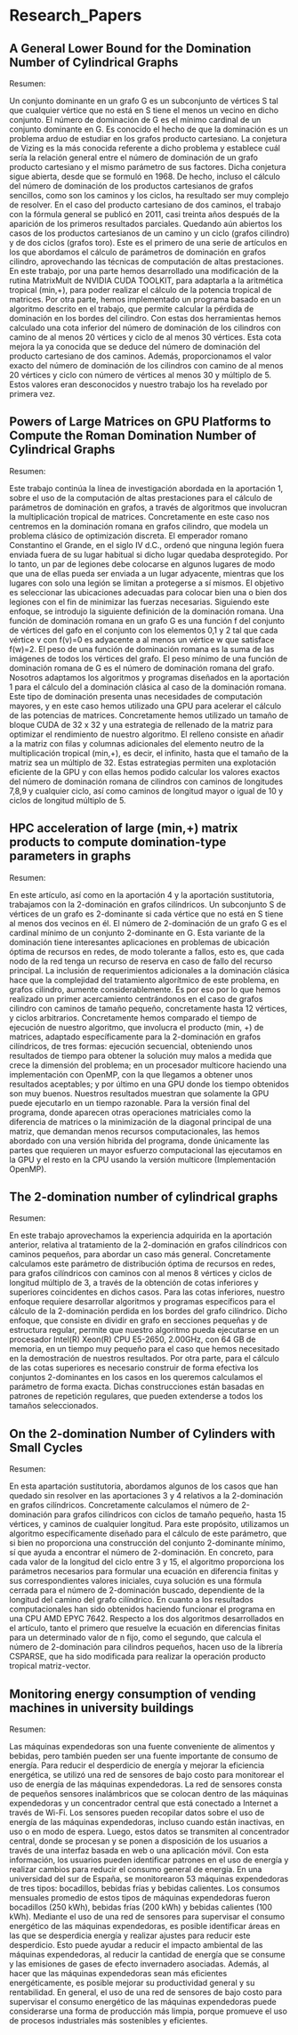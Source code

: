 # Research_Papers

## A General Lower Bound for the Domination Number of Cylindrical Graphs

Resumen:

Un conjunto dominante en un grafo G es un subconjunto de vértices S tal que cualquier vértice que no está en S tiene el menos un vecino en dicho conjunto. El número de dominación de G es el mínimo cardinal de un conjunto dominante en G. Es conocido el hecho de que la dominación es un problema arduo de estudiar en los grafos producto cartesiano. La conjetura de Vizing es la más conocida referente a dicho problema y establece cuál sería la relación general entre el número de dominación de un grafo producto cartesiano y el mismo parámetro de sus factores. Dicha conjetura sigue abierta, desde que se formuló en 1968. De hecho, incluso el cálculo del número de dominación de los productos cartesianos de grafos sencillos, como son los caminos y los ciclos, ha resultado ser muy complejo de resolver. En el caso del producto cartesiano de dos caminos, el trabajo con la fórmula general se publicó en 2011, casi treinta años después de la aparición de los primeros resultados parciales. Quedando aún abiertos los casos de los productos cartesianos de un camino y un ciclo (grafos cilindro) y de dos ciclos (grafos toro). Este es el primero de una serie de artículos en los que abordamos el cálculo de parámetros de dominación en grafos cilindro, aprovechando las técnicas de computación de altas prestaciones.  En este trabajo, por una parte hemos desarrollado una modificación de la rutina MatrixMult de NVIDIA CUDA TOOLKIT, para adaptarla a la aritmética tropical (min,+), para poder realizar el cálculo de la potencia tropical de matrices. Por otra parte, hemos implementado un programa basado en un algoritmo descrito en el trabajo, que permite calcular la pérdida de dominación en los bordes del cilindro. Con estas dos herramientas hemos calculado una cota inferior del número de dominación de los cilindros con camino de al menos 20 vértices y ciclo de al menos 30 vértices. Esta cota mejora la ya conocida que se deduce del número de dominación del producto cartesiano de dos caminos. Además, proporcionamos el valor exacto del número de dominación de los cilindros con camino de al menos 20 vértices y ciclo con número de vértices al menos 30 y múltiplo de 5. Estos valores eran desconocidos y nuestro trabajo los ha revelado por primera vez. 

## Powers of Large Matrices on GPU Platforms to Compute the Roman Domination Number of Cylindrical Graphs

Resumen:

Este trabajo continúa la línea de investigación abordada en la aportación 1, sobre el uso de la computación de altas prestaciones para el cálculo de parámetros de dominación en grafos, a través de algoritmos que involucran la multiplicación tropical de matrices. Concretamente en este caso nos centremos en la dominación romana en grafos cilindro, que modela un problema clásico de optimización discreta. El emperador romano Constantino el Grande, en el siglo IV d.C., ordenó que ninguna legión fuera enviada fuera de su lugar habitual si dicho lugar quedaba desprotegido. Por lo tanto, un par de legiones debe colocarse en algunos lugares de modo que una de ellas pueda ser enviada a un lugar adyacente, mientras que los lugares con solo una legión se limitan a protegerse a sí mismos. El objetivo es seleccionar las ubicaciones adecuadas para colocar bien una o bien dos legiones con el fin de minimizar las fuerzas necesarias. Siguiendo este enfoque, se introdujo la siguiente definición de la dominación romana. Una función de dominación romana en un grafo G es una función f del conjunto de vértices del gafo en el conjunto con los elementos 0,1 y 2 tal que cada vértice v con f(v)=0 es adyacente a al menos un vértice w que satisface f(w)=2. El peso de una función de dominación romana es la suma de las imágenes de todos los vértices del grafo. El peso mínimo de una función de dominación romana de G es el número de dominación romana del grafo. Nosotros adaptamos los algoritmos y programas diseñados en la aportación 1 para el cálculo del a dominación clásica al caso de la dominación romana. Este tipo de dominación presenta unas necesidades de computación mayores, y en este caso hemos utilizado una GPU para acelerar el cálculo de las potencias de matrices. Concretamente hemos utilizado un tamaño de bloque CUDA de 32 x 32 y una estrategia de rellenado de la matriz  para optimizar el rendimiento de nuestro algoritmo. El relleno consiste en añadir a la matriz con filas y columnas adicionales del elemento neutro de la multiplicación tropical (min,+), es decir, el infinito, hasta que el tamaño de la matriz sea un múltiplo de 32. Estas estrategias permiten una explotación eficiente de la GPU y con ellas hemos podido calcular los valores exactos del número de dominación romana de cilindros con caminos de longitudes 7,8,9 y cualquier ciclo, así como caminos de longitud mayor o igual de  10 y ciclos de longitud múltiplo de 5.

## HPC acceleration of large (min,+) matrix products to compute domination-type parameters in graphs

Resumen:

En este artículo, así como en la aportación 4 y la aportación sustitutoria, trabajamos con la 2-dominación en grafos cilíndricos. Un subconjunto S de vértices de un grafo es 2-dominante si cada vértice que no está en S tiene al menos dos vecinos en él. El número de 2-dominación de un grafo G es el cardinal mínimo de un conjunto 2-dominante en G. Esta variante de la dominación tiene interesantes aplicaciones en problemas de ubicación óptima de recursos en redes, de modo tolerante a fallos, esto es, que cada nodo de la red tenga un recurso de reserva en caso de fallo del recurso principal. La inclusión de requerimientos adicionales a la dominación clásica hace que la complejidad del tratamiento algorítmico de este problema, en grafos cilindro, aumente considerablemente. Es por eso por lo que hemos realizado un primer acercamiento centrándonos en el caso de grafos cilindro con caminos de tamaño pequeño, concretamente hasta 12 vértices, y ciclos arbitrarios. Concretamente hemos comparado el tiempo de ejecución de nuestro algoritmo, que involucra el producto (min, +) de matrices, adaptado específicamente para la 2-dominación en grafos cilíndricos, de tres formas:  ejecución secuencial, obteniendo unos resultados de tiempo para obtener la solución muy malos a medida que crece la dimensión del problema; en un procesador multicore haciendo una implementación con OpenMP, con la que llegamos a obtener unos resultados aceptables; y por último en una GPU donde los tiempo obtenidos son muy buenos. Nuestros resultados muestran que solamente la GPU puede ejecutarlo en un tiempo razonable. Para la versión final del programa, donde aparecen otras operaciones matriciales como la diferencia de matrices o la minimización de la diagonal principal de una matriz, que demandan menos recursos computacionales, las hemos abordado con una versión hibrida del programa, donde únicamente las partes que requieren un mayor esfuerzo computacional las ejecutamos en la GPU y el resto en la CPU usando la versión multicore (Implementación OpenMP).


## The 2-domination number of cylindrical graphs

Resumen:

En este trabajo aprovechamos la experiencia adquirida en la aportación anterior, relativa al tratamiento de la 2-dominación en grafos cilíndricos con caminos pequeños, para abordar un caso más general. Concretamente calculamos este parámetro de distribución óptima de recursos en redes, para grafos cilíndricos con caminos con al menos 8 vértices y ciclos de longitud múltiplo de 3, a través de la obtención de cotas inferiores y superiores coincidentes en dichos casos. Para las cotas inferiores, nuestro enfoque requiere desarrollar algoritmos y programas específicos para el cálculo de la 2-dominación perdida en los bordes del grafo cilíndrico. Dicho enfoque, que consiste en dividir en grafo en secciones pequeñas y de estructura regular, permite que nuestro algoritmo pueda ejecutarse en un procesador Intel(R) Xeon(R) CPU E5-2650, 2.00GHz, con 64 GB de memoria, en un tiempo muy pequeño para el caso que hemos necesitado en la demostración de nuestros resultados. Por otra parte, para el cálculo de las cotas superiores es necesario construir de forma efectiva los conjuntos 2-dominantes en los casos en los queremos calculamos el parámetro de forma exacta. Dichas construcciones están basadas en patrones de repetición regulares, que pueden extenderse a todos los tamaños seleccionados.

## On the 2-domination Number of Cylinders with Small Cycles

Resumen:

En esta apartación sustitutoria, abordamos algunos de los casos que han quedado sin resolver en las aportaciones 3 y 4 relativos a la 2-dominación en grafos cilíndricos. Concretamente calculamos el número de 2-dominación para grafos cilíndricos con ciclos de tamaño pequeño, hasta 15 vértices, y caminos de cualquier longitud. Para este propósito, utilizamos un algoritmo específicamente diseñado para el cálculo de este parámetro, que si bien no proporciona una construcción del conjunto 2-dominante mínimo, sí que ayuda a encontrar el número de 2-dominación. En concreto, para cada valor de la longitud del ciclo entre 3 y 15, el algoritmo proporciona los parámetros necesarios para formular una ecuación en diferencia finitas y sus correspondientes valores iniciales, cuya solución es una fórmula cerrada para el número de 2-dominación buscado, dependiente de la longitud del camino del grafo cilíndrico. En cuanto a los resultados computacionales han sido obtenidos haciendo funcionar el programa en una CPU AMD EPYC 7642. Respecto a los dos algoritmos desarrollados en el artículo, tanto el primero que resuelve la ecuación en diferencias finitas para un determinado valor de n fijo, como el segundo, que calcula el número de 2-dominación para cilindros pequeños, hacen uso de la librería CSPARSE, que ha sido modificada para realizar la operación producto tropical matriz-vector. 


## Monitoring energy consumption of vending machines in university buildings

Resumen:

Las máquinas expendedoras son una fuente conveniente de alimentos y bebidas, pero también pueden ser una fuente importante de consumo de energía. Para reducir el desperdicio de energía y mejorar la eficiencia energética, se utilizó una red de sensores de bajo costo para monitorear el uso de energía de las máquinas expendedoras. La red de sensores consta de pequeños sensores inalámbricos que se colocan dentro de las máquinas expendedoras y un concentrador central que está conectado a Internet a través de Wi-Fi. Los sensores pueden recopilar datos sobre el uso de energía de las máquinas expendedoras, incluso cuando están inactivas, en uso o en modo de espera. Luego, estos datos se transmiten al concentrador central, donde se procesan y se ponen a disposición de los usuarios a través de una interfaz basada en web o una aplicación móvil. Con esta información, los usuarios pueden identificar patrones en el uso de energía y realizar cambios para reducir el consumo general de energía. En una universidad del sur de España, se monitorearon 53 máquinas expendedoras de tres tipos: bocadillos, bebidas frías y bebidas calientes. Los consumos mensuales promedio de estos tipos de máquinas expendedoras fueron bocadillos (250 kWh), bebidas frías (200 kWh) y bebidas calientes (100 kWh). Mediante el uso de una red de sensores para supervisar el consumo energético de las máquinas expendedoras, es posible identificar áreas en las que se desperdicia energía y realizar ajustes para reducir este desperdicio. Esto puede ayudar a reducir el impacto ambiental de las máquinas expendedoras, al reducir la cantidad de energía que se consume y las emisiones de gases de efecto invernadero asociadas. Además, al hacer que las máquinas expendedoras sean más eficientes energéticamente, es posible mejorar su productividad general y su rentabilidad. En general, el uso de una red de sensores de bajo costo para supervisar el consumo energético de las máquinas expendedoras puede considerarse una forma de producción más limpia, porque promueve el uso de procesos industriales más sostenibles y eficientes.





